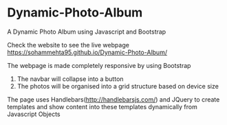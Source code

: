 # Dynamic-Photo-Album
A Dynamic Photo Album using Javascript and Bootstrap

Check the website to see the live webpage
https://sohammehta95.github.io/Dynamic-Photo-Album/

The webpage is made completely responsive by using Bootstrap
1)  The navbar will collapse into a button
2) The photos will be organised into a grid structure based on device size

The page uses Handlebars(http://handlebarsjs.com/) and JQuery to create templates and show content into these templates dynamically from Javascript Objects


